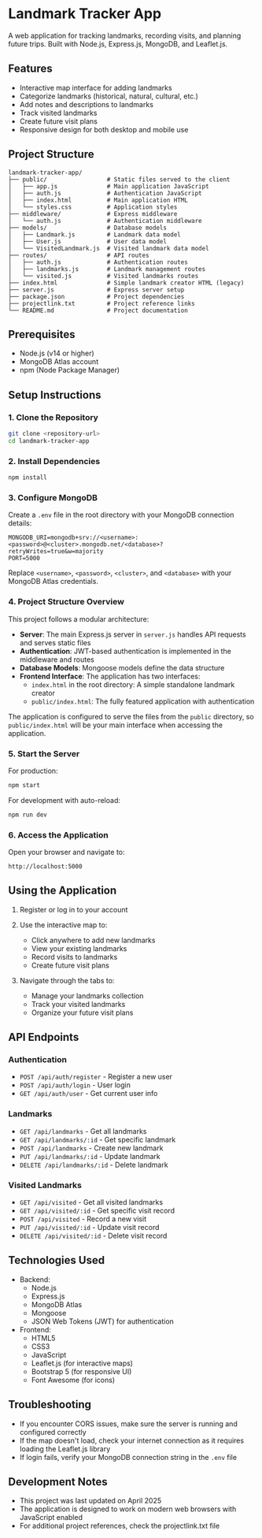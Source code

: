 # Landmark Tracker App

A web application for tracking landmarks, recording visits, and planning future trips. Built with Node.js, Express.js, MongoDB, and Leaflet.js.

## Features

- Interactive map interface for adding landmarks
- Categorize landmarks (historical, natural, cultural, etc.)
- Add notes and descriptions to landmarks
- Track visited landmarks
- Create future visit plans
- Responsive design for both desktop and mobile use

## Project Structure

```
landmark-tracker-app/
├── public/                 # Static files served to the client
│   ├── app.js              # Main application JavaScript
│   ├── auth.js             # Authentication JavaScript
│   ├── index.html          # Main application HTML
│   └── styles.css          # Application styles
├── middleware/             # Express middleware
│   └── auth.js             # Authentication middleware
├── models/                 # Database models
│   ├── Landmark.js         # Landmark data model
│   ├── User.js             # User data model
│   └── VisitedLandmark.js  # Visited landmark data model
├── routes/                 # API routes
│   ├── auth.js             # Authentication routes
│   ├── landmarks.js        # Landmark management routes
│   └── visited.js          # Visited landmarks routes
├── index.html              # Simple landmark creator HTML (legacy)
├── server.js               # Express server setup
├── package.json            # Project dependencies
├── projectlink.txt         # Project reference links
└── README.md               # Project documentation
```

## Prerequisites

- Node.js (v14 or higher)
- MongoDB Atlas account
- npm (Node Package Manager)

## Setup Instructions

### 1. Clone the Repository

```bash
git clone <repository-url>
cd landmark-tracker-app
```

### 2. Install Dependencies

```bash
npm install
```

### 3. Configure MongoDB

Create a `.env` file in the root directory with your MongoDB connection details:

```
MONGODB_URI=mongodb+srv://<username>:<password>@<cluster>.mongodb.net/<database>?retryWrites=true&w=majority
PORT=5000
```

Replace `<username>`, `<password>`, `<cluster>`, and `<database>` with your MongoDB Atlas credentials.

### 4. Project Structure Overview

This project follows a modular architecture:

- **Server**: The main Express.js server in `server.js` handles API requests and serves static files
- **Authentication**: JWT-based authentication is implemented in the middleware and routes
- **Database Models**: Mongoose models define the data structure
- **Frontend Interface**: The application has two interfaces:
  - `index.html` in the root directory: A simple standalone landmark creator
  - `public/index.html`: The fully featured application with authentication

The application is configured to serve the files from the `public` directory, so `public/index.html` will be your main interface when accessing the application.

### 5. Start the Server

For production:

```bash
npm start
```

For development with auto-reload:

```bash
npm run dev
```

### 6. Access the Application

Open your browser and navigate to:

```
http://localhost:5000
```

## Using the Application

1. Register or log in to your account
2. Use the interactive map to:

   - Click anywhere to add new landmarks
   - View your existing landmarks
   - Record visits to landmarks
   - Create future visit plans

3. Navigate through the tabs to:
   - Manage your landmarks collection
   - Track your visited landmarks
   - Organize your future visit plans

## API Endpoints

### Authentication

- `POST /api/auth/register` - Register a new user
- `POST /api/auth/login` - User login
- `GET /api/auth/user` - Get current user info

### Landmarks

- `GET /api/landmarks` - Get all landmarks
- `GET /api/landmarks/:id` - Get specific landmark
- `POST /api/landmarks` - Create new landmark
- `PUT /api/landmarks/:id` - Update landmark
- `DELETE /api/landmarks/:id` - Delete landmark

### Visited Landmarks

- `GET /api/visited` - Get all visited landmarks
- `GET /api/visited/:id` - Get specific visit record
- `POST /api/visited` - Record a new visit
- `PUT /api/visited/:id` - Update visit record
- `DELETE /api/visited/:id` - Delete visit record

## Technologies Used

- Backend:
  - Node.js
  - Express.js
  - MongoDB Atlas
  - Mongoose
  - JSON Web Tokens (JWT) for authentication
- Frontend:
  - HTML5
  - CSS3
  - JavaScript
  - Leaflet.js (for interactive maps)
  - Bootstrap 5 (for responsive UI)
  - Font Awesome (for icons)

## Troubleshooting

- If you encounter CORS issues, make sure the server is running and configured correctly
- If the map doesn't load, check your internet connection as it requires loading the Leaflet.js library
- If login fails, verify your MongoDB connection string in the `.env` file

## Development Notes

- This project was last updated on April 2025
- The application is designed to work on modern web browsers with JavaScript enabled
- For additional project references, check the projectlink.txt file
